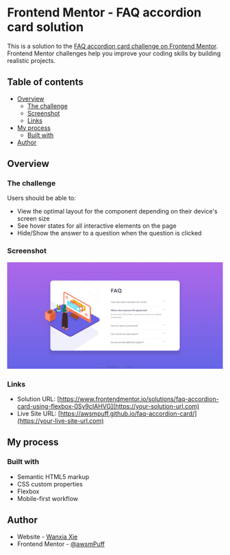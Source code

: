 # Frontend Mentor - FAQ accordion card solution

This is a solution to the [FAQ accordion card challenge on Frontend Mentor](https://www.frontendmentor.io/challenges/faq-accordion-card-XlyjD0Oam). Frontend Mentor challenges help you improve your coding skills by building realistic projects. 

## Table of contents

- [Overview](#overview)
  - [The challenge](#the-challenge)
  - [Screenshot](#screenshot)
  - [Links](#links)
- [My process](#my-process)
  - [Built with](#built-with)
- [Author](#author)


## Overview

### The challenge

Users should be able to:

- View the optimal layout for the component depending on their device's screen size
- See hover states for all interactive elements on the page
- Hide/Show the answer to a question when the question is clicked

### Screenshot

![](./screenshots/desktop.png)



### Links

- Solution URL: [https://www.frontendmentor.io/solutions/faq-accordion-card-using-flexbox-0Sy9cIAHVG](https://your-solution-url.com)
- Live Site URL: [https://awsmpuff.github.io/faq-accordion-card/](https://your-live-site-url.com)

## My process

### Built with

- Semantic HTML5 markup
- CSS custom properties
- Flexbox
- Mobile-first workflow


## Author

- Website - [Wanxia Xie](https://www.your-site.com)
- Frontend Mentor - [@awsmPuff](https://www.frontendmentor.io/profile/awsmPuff)
